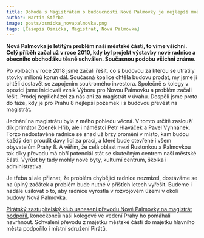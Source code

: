 ```yaml
---
title: Dohoda s Magistrátem o budoucnosti Nové Palmovky je nejlepší možná pro Prahu 8
author: Martin Štěrba
image: posts/osmicka_novapalmovka.png
tags: [Časopis Osmička, Magistrát, Nová Palmovka]
---
```


**Nová Palmovka je letitým problém naší městské části, to víme všichni. Celý příběh začal už v roce 2010, kdy byl projekt výstavby nové radnice a obecního obchoďáku těsně schválen. Současnou podobu všichni známe.**
 
Po volbách v roce 2018 jsme začali řešit, co s budovou za kterou se utratily stovky milionů korun dál. Současná koalice chtěla budovu prodat, my jsme ji chtěli dostavět se zapojením soukromého investora. Společně s kolegy v opozici jsme iniciovali vznik Výboru pro Novou Palmovku a problém začali řešit. Prodej nepřicházel za nás ani za magistrát v úvahu. Dospěli jsme proto do fáze, kdy je pro Prahu 8 nejlepší pozemek i s budovou převést na magistrát. 

Jednání na magistrátu byla z mého pohledu věcná. V tomto určitě zaslouží dík primátor Zdeněk Hřib, ale i náměstci Petr Hlaváček a Pavel Vyhnánek. Torzo nedostavěné radnice se snad už brzy promění v místo, kam budou každý den proudit davy lidí za prací, a které bude otevřené i všem obyvatelům Prahy 8. A věřím, že celá oblast mezi Rustonkou a Palmovkou tak díky převodu má obří potenciál stát se skutečným centrem naší městské části. Vyrůst by tady mohly nové byty, kulturní centrum, školka i administrativa.

Je třeba si ale přiznat, že problém chybějící radnice nezmizel, dostáváme se na úplný začátek a problém bude nutné v příštích letech vyřešit. Budeme i nadále usilovat o to, aby radnice vyrostla v rozvojovém území v okolí budovy Nová Palmovka.

[Pirátský zastupitelský klub usnesení převodu Nové Palmovky na magistrát podpořil](https://praha8.pirati.cz/aktuality/novou-palmovku-by-mel-vyresit-magistrat-zastupitele-schvalili-prevod-pozemku.html), koneckonců naši kolegové ve vedení Prahy ho pomáhali navrhnout. Schválení převodu z majetku městské části do majetku hlavního města podpořilo i místní sdružení Pirátů.




